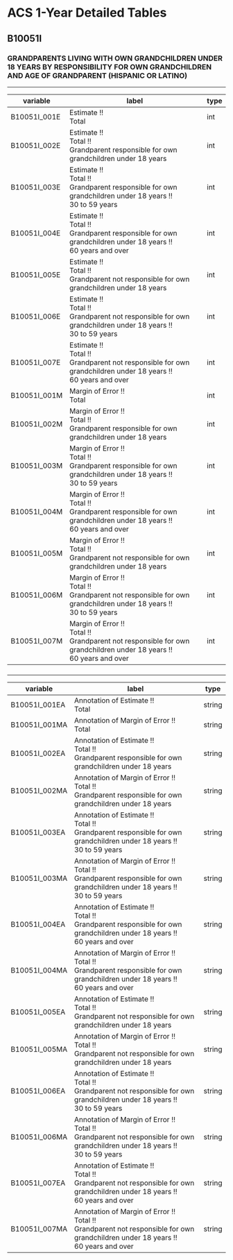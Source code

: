 # ACS 1-Year Detailed Tables

## B10051I

### GRANDPARENTS LIVING WITH OWN GRANDCHILDREN UNDER 18 YEARS BY RESPONSIBILITY FOR OWN GRANDCHILDREN AND AGE OF GRANDPARENT (HISPANIC OR LATINO)

___

| variable | label | type |
| ----- | ----- | ----- |
| B10051I_001E | Estimate !!<br>Total | int |
| B10051I_002E | Estimate !!<br>Total !!<br>Grandparent responsible for own grandchildren under 18 years | int |
| B10051I_003E | Estimate !!<br>Total !!<br>Grandparent responsible for own grandchildren under 18 years !!<br>30 to 59 years | int |
| B10051I_004E | Estimate !!<br>Total !!<br>Grandparent responsible for own grandchildren under 18 years !!<br>60 years and over | int |
| B10051I_005E | Estimate !!<br>Total !!<br>Grandparent not responsible for own grandchildren under 18 years | int |
| B10051I_006E | Estimate !!<br>Total !!<br>Grandparent not responsible for own grandchildren under 18 years !!<br>30 to 59 years | int |
| B10051I_007E | Estimate !!<br>Total !!<br>Grandparent not responsible for own grandchildren under 18 years !!<br>60 years and over | int |
| B10051I_001M | Margin of Error !!<br>Total | int |
| B10051I_002M | Margin of Error !!<br>Total !!<br>Grandparent responsible for own grandchildren under 18 years | int |
| B10051I_003M | Margin of Error !!<br>Total !!<br>Grandparent responsible for own grandchildren under 18 years !!<br>30 to 59 years | int |
| B10051I_004M | Margin of Error !!<br>Total !!<br>Grandparent responsible for own grandchildren under 18 years !!<br>60 years and over | int |
| B10051I_005M | Margin of Error !!<br>Total !!<br>Grandparent not responsible for own grandchildren under 18 years | int |
| B10051I_006M | Margin of Error !!<br>Total !!<br>Grandparent not responsible for own grandchildren under 18 years !!<br>30 to 59 years | int |
| B10051I_007M | Margin of Error !!<br>Total !!<br>Grandparent not responsible for own grandchildren under 18 years !!<br>60 years and over | int |
### 

___

| variable | label | type |
| ----- | ----- | ----- |
| B10051I_001EA | Annotation of Estimate !!<br>Total | string |
| B10051I_001MA | Annotation of Margin of Error !!<br>Total | string |
| B10051I_002EA | Annotation of Estimate !!<br>Total !!<br>Grandparent responsible for own grandchildren under 18 years | string |
| B10051I_002MA | Annotation of Margin of Error !!<br>Total !!<br>Grandparent responsible for own grandchildren under 18 years | string |
| B10051I_003EA | Annotation of Estimate !!<br>Total !!<br>Grandparent responsible for own grandchildren under 18 years !!<br>30 to 59 years | string |
| B10051I_003MA | Annotation of Margin of Error !!<br>Total !!<br>Grandparent responsible for own grandchildren under 18 years !!<br>30 to 59 years | string |
| B10051I_004EA | Annotation of Estimate !!<br>Total !!<br>Grandparent responsible for own grandchildren under 18 years !!<br>60 years and over | string |
| B10051I_004MA | Annotation of Margin of Error !!<br>Total !!<br>Grandparent responsible for own grandchildren under 18 years !!<br>60 years and over | string |
| B10051I_005EA | Annotation of Estimate !!<br>Total !!<br>Grandparent not responsible for own grandchildren under 18 years | string |
| B10051I_005MA | Annotation of Margin of Error !!<br>Total !!<br>Grandparent not responsible for own grandchildren under 18 years | string |
| B10051I_006EA | Annotation of Estimate !!<br>Total !!<br>Grandparent not responsible for own grandchildren under 18 years !!<br>30 to 59 years | string |
| B10051I_006MA | Annotation of Margin of Error !!<br>Total !!<br>Grandparent not responsible for own grandchildren under 18 years !!<br>30 to 59 years | string |
| B10051I_007EA | Annotation of Estimate !!<br>Total !!<br>Grandparent not responsible for own grandchildren under 18 years !!<br>60 years and over | string |
| B10051I_007MA | Annotation of Margin of Error !!<br>Total !!<br>Grandparent not responsible for own grandchildren under 18 years !!<br>60 years and over | string |

